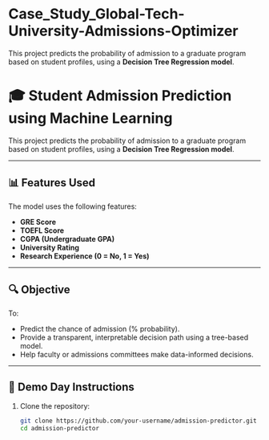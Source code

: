 # Case_Study_Global-Tech-University-Admissions-Optimizer
This project predicts the probability of admission to a graduate program based on student profiles, using a **Decision Tree Regression model**.

# 🎓 Student Admission Prediction using Machine Learning

This project predicts the probability of admission to a graduate program based on student profiles, using a **Decision Tree Regression model**.

---

## 📊 Features Used
The model uses the following features:
- **GRE Score**
- **TOEFL Score**
- **CGPA (Undergraduate GPA)**
- **University Rating**
- **Research Experience (0 = No, 1 = Yes)**

---

## 🔍 Objective

To:
- Predict the chance of admission (% probability).
- Provide a transparent, interpretable decision path using a tree-based model.
- Help faculty or admissions committees make data-informed decisions.

---

## 🚀 Demo Day Instructions

1. Clone the repository:
   ```bash
   git clone https://github.com/your-username/admission-predictor.git
   cd admission-predictor
